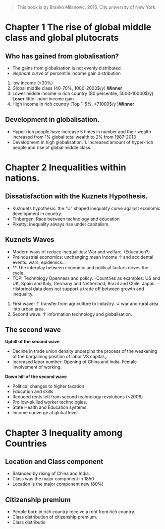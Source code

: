 > This book is by Branko Milanovic, 2016,  City university of New York.
>

# Chapter 1 The rise of global middle class and global plutocrats

## Who has gained from globalisation?
- The gains from globalisation is not evenly distributed.
- *elephant curve* of percentile income gain distribution 
1. low income (<30%)
2. Global middle class (40-70%, 1000-2000$/y) **Winner** 
3. Lower middle income in rich country (80 percentile, 5000-10000$/y): **Loser** little- none income gain.
4. High income in rich country (Top 1-5%, >71000$/y )**Winner**

## Development in globalisation.
- Hyper rich people have increase 5 times in number and their wealth increased from 1% global total wealth to 2% from 1987-2013
- Development in high globalisation: 1. Increased amount of hyper-rich people and rise of global middle class.

# Chapter 2 Inequalities within nations.
## Dissatisfaction with the Kuznets Hypothesis.
- Kuznuets hypothesis: the "U" shaped inequality curve against economic development in country.
- Tinbergen: Race between technology and education
- Piketty: Inequality always rise under capitalism.

## Kuznets Waves
- Modern ways of reduce inequalities: War and welfare. (Education?)
- Preindustrial economics: unchanging mean income &uarr; and accidental events: wars, epidemics...
- ** The interplay between economic and political factors drives the cycle.
- TOP: Technology Openness and policy.
-Countries as examples: US and UK, Spain and Italy, Germany and Netherland, Brazil and Chile, Japan.
-Historical data does not support a trade off between growth and inequality.
1. First wave: &uarr; transfer from agriculture to industry. &darr; war and rural area into urban area.
2. Second wave. &uarr; information technology and globalisation.

## The second wave
**Uphill of the second wave**
- Decline in trade union density underpins the process of the weakening of the bargaining position of labor VS capital.,.
- Increased labor number: Opening of China and India. Female involvement of working.

**Down hill of the second wave**
- Political changes to higher taxation
- Education and skills
- Reduced rents left from second technology revolutions (<2006)
- Pro low-skilled worker technologies,
- State Health and Education systems.
- Income converge at global level.

# Chapter 3 Inequality among Countries
## Location and Class component
- Balanced by rising of China and India.
- Class was the major component in 1850
- Location is the major component new (80%)

## Citizenship premium
- People born in rich country receive a rent from rich country.
- Class distribution of citizenship premium.
- Class distributio
<!--stackedit_data:
eyJoaXN0b3J5IjpbLTEyNTY0MDE3MSwtMTMxNTkzNjQ1NSwtMT
Q5NzI0NjQ4Miw2NDYwMzAzMzAsMTUzODQwNjU4OCwxNDQ1MjU2
NDc5LDEzNDA0NTgxMiwtMTY0NjM1ODUyNywtMTIzNzA3MzAwLC
0yMTQ2MTMxOTQzLDY3NjM2NTc2MiwtMTE0NzgyOTc3NywtNzA1
Nzg2MzE0LC05NzE1NDQ2NTEsNjc3NzA5NTYyLC0xMDM2MzM0OT
E0LDIzOTU3ODA5OCwtNDY1NTgyMDQ3LC0xMTk0NzkyMzMwLC0z
OTYxODg2MTVdfQ==
-->